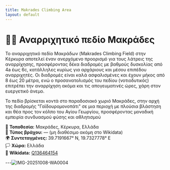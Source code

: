```yaml
---
title: Makrades Climbing Area
layout: default
---
```


# 🧗‍♀️ Αναρριχητικό πεδίο Μακράδες

Το αναρριχητικό πεδίο Μακράδων (Makrades Climbing Field) στην Κέρκυρα αποτελεί έναν ανερχόμενο προορισμό για τους λάτρεις της αναρρίχησης, προσφέροντας δέκα διαδρομές με βαθμούς δυσκολίας από 4a έως 6c, κατάλληλες κυρίως για αρχάριους και μέσου επιπέδου αναρριχητές. Οι διαδρομές είναι καλά ασφαλισμένες και έχουν μήκος από 8 έως 20 μέτρα, ενώ ο προσανατολισμός του πεδίου (νοτιοδυτικός) επιτρέπει την αναρρίχηση ακόμα και τις απογευματινές ώρες, χάρη στον ευεργετικό άνεμο.

Το πεδίο βρίσκεται κοντά στο παραδοσιακό χωριό Μακράδες, στην αρχή της διαδρομής "Γαϊδουρομονοπάτι" σε μια περιοχή με πλούσια βλάστηση και θέα προς τον κόλπο του Αγίου Γεωργίου, προσφέροντας μοναδική εμπειρία συνδυασμού φύσης και αθλητισμού

📍 **Τοποθεσία:** Μακράδες, Κέρκυρα, Ελλάδα  
🧱 **Τύπος βράχου:** — (μη διαθέσιμο ακόμη στο Wikidata)  
🌍 **Συντεταγμένες:** 39.7191667° N, 19.7327778° E  
🏳️ **Χώρα:** Ελλάδα  
🔗 **Wikidata:** [Q136464154](https://www.wikidata.org/wiki/Q136464154)

---![IMG-20251008-WA0004](https://github.com/user-attachments/assets/8ac4cf33-35f9-466e-b719-df204ed9d0b6)




